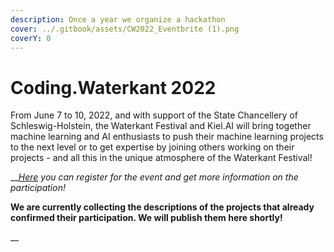 ```yaml
---
description: Once a year we organize a hackathon
cover: ../.gitbook/assets/CW2022_Eventbrite (1).png
coverY: 0
---
```


# Coding.Waterkant 2022

From June 7 to 10, 2022, and with support of the State Chancellery of Schleswig-Holstein, the Waterkant Festival and Kiel.AI will bring together machine learning and AI enthusiasts to push their machine learning projects to the next level or to get expertise by joining others working on their projects - and all this in the unique atmosphere of the Waterkant Festival!

__[_Here_](https://coding.waterkant.sh) _you can register for the event and get more information on the participation!_



**We are currently collecting the descriptions of the projects that already confirmed their participation. We will publish them here shortly!**

__

